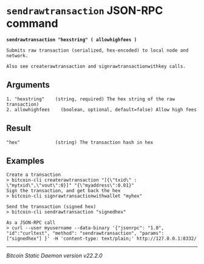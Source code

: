 `sendrawtransaction` JSON-RPC command
=====================================

**`sendrawtransaction "hexstring" ( allowhighfees )`**

```
Submits raw transaction (serialized, hex-encoded) to local node and network.

Also see createrawtransaction and signrawtransactionwithkey calls.
```

Arguments
---------

```
1. "hexstring"    (string, required) The hex string of the raw transaction)
2. allowhighfees    (boolean, optional, default=false) Allow high fees
```

Result
------

```
"hex"             (string) The transaction hash in hex
```

Examples
--------

```
Create a transaction
> bitcoin-cli createrawtransaction "[{\"txid\" : \"mytxid\",\"vout\":0}]" "{\"myaddress\":0.01}"
Sign the transaction, and get back the hex
> bitcoin-cli signrawtransactionwithwallet "myhex"

Send the transaction (signed hex)
> bitcoin-cli sendrawtransaction "signedhex"

As a JSON-RPC call
> curl --user myusername --data-binary '{"jsonrpc": "1.0", "id":"curltest", "method": "sendrawtransaction", "params": ["signedhex"] }' -H 'content-type: text/plain;' http://127.0.0.1:8332/
```

***

*Bitcoin Static Daemon version v22.2.0*
